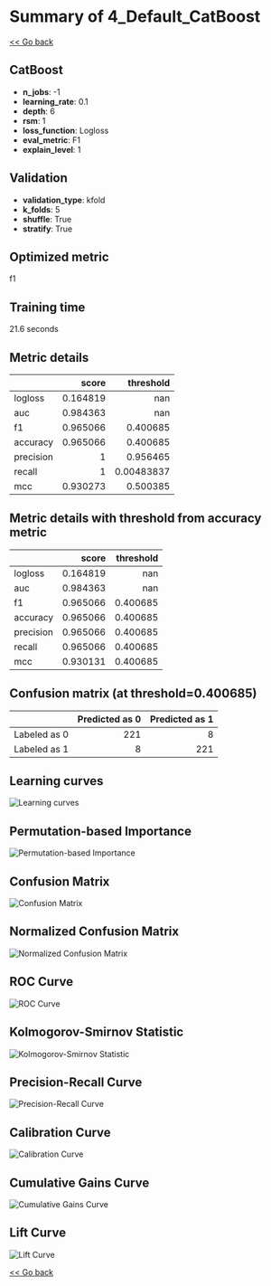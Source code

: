 # Summary of 4_Default_CatBoost

[<< Go back](../README.md)


## CatBoost
- **n_jobs**: -1
- **learning_rate**: 0.1
- **depth**: 6
- **rsm**: 1
- **loss_function**: Logloss
- **eval_metric**: F1
- **explain_level**: 1

## Validation
 - **validation_type**: kfold
 - **k_folds**: 5
 - **shuffle**: True
 - **stratify**: True

## Optimized metric
f1

## Training time

21.6 seconds

## Metric details
|           |    score |    threshold |
|:----------|---------:|-------------:|
| logloss   | 0.164819 | nan          |
| auc       | 0.984363 | nan          |
| f1        | 0.965066 |   0.400685   |
| accuracy  | 0.965066 |   0.400685   |
| precision | 1        |   0.956465   |
| recall    | 1        |   0.00483837 |
| mcc       | 0.930273 |   0.500385   |


## Metric details with threshold from accuracy metric
|           |    score |   threshold |
|:----------|---------:|------------:|
| logloss   | 0.164819 |  nan        |
| auc       | 0.984363 |  nan        |
| f1        | 0.965066 |    0.400685 |
| accuracy  | 0.965066 |    0.400685 |
| precision | 0.965066 |    0.400685 |
| recall    | 0.965066 |    0.400685 |
| mcc       | 0.930131 |    0.400685 |


## Confusion matrix (at threshold=0.400685)
|              |   Predicted as 0 |   Predicted as 1 |
|:-------------|-----------------:|-----------------:|
| Labeled as 0 |              221 |                8 |
| Labeled as 1 |                8 |              221 |

## Learning curves
![Learning curves](learning_curves.png)

## Permutation-based Importance
![Permutation-based Importance](permutation_importance.png)
## Confusion Matrix

![Confusion Matrix](confusion_matrix.png)


## Normalized Confusion Matrix

![Normalized Confusion Matrix](confusion_matrix_normalized.png)


## ROC Curve

![ROC Curve](roc_curve.png)


## Kolmogorov-Smirnov Statistic

![Kolmogorov-Smirnov Statistic](ks_statistic.png)


## Precision-Recall Curve

![Precision-Recall Curve](precision_recall_curve.png)


## Calibration Curve

![Calibration Curve](calibration_curve_curve.png)


## Cumulative Gains Curve

![Cumulative Gains Curve](cumulative_gains_curve.png)


## Lift Curve

![Lift Curve](lift_curve.png)



[<< Go back](../README.md)
